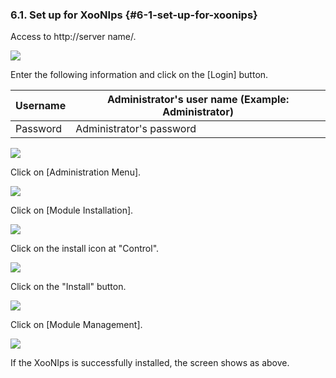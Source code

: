 ### 6.1. Set up for XooNIps {#6-1-set-up-for-xoonips}

Access to http://server name/.

![](../../assets/xoonips-install01.png)

Enter the following information and click on the [Login] button.

| Username | Administrator&#039;s user name (Example: Administrator) |
| --- | --- |
| Password | Administrator&#039;s password |

![](../../assets/xoonips-install02.png)

Click on [Administration Menu].

![](../../assets/xoonips-install03.png)

Click on [Module Installation].

![](../../assets/xoonips-install04.png)

Click on the install icon at &quot;Control&quot;.

![](../../assets/xoonips-install05.png)

Click on the &quot;Install&quot; button.

![](../../assets/xoonips-install06.png)

Click on [Module Management].

![](../../assets/xoonips-install07.png)

If the XooNIps is successfully installed, the screen shows as above.